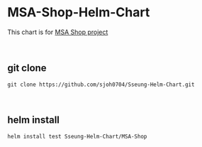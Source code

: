 # MSA-Shop-Helm-Chart
This chart is for [MSA Shop project](https://github.com/sjoh0704/Sseung-MSA-Shop "about chart detail")  

<br/>

## git clone 
```
git clone https://github.com/sjoh0704/Sseung-Helm-Chart.git
```

<br/>

## helm install

```
helm install test Sseung-Helm-Chart/MSA-Shop
```
<br/>

